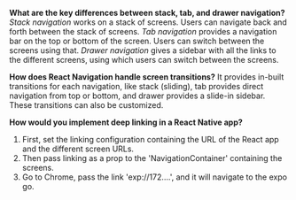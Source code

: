 **What are the key differences between stack, tab, and drawer navigation?**
*Stack navigation* works on a stack of screens. Users can navigate back and forth between the stack of screens.
*Tab navigation* provides a navigation bar on the top or bottom of the screen. Users can switch between the screens using that.
*Drawer navigation* gives a sidebar with all the links to the different screens, using which users can switch between the screens.

**How does React Navigation handle screen transitions?**
It provides in-built transitions for each navigation, like stack (sliding), tab provides direct navigation from top or bottom, and drawer provides a slide-in sidebar.
These transitions can also be customized.

**How would you implement deep linking in a React Native app?**
1. First, set the linking configuration containing the URL of the React app and the different screen URLs.
2. Then pass linking as a prop to the 'NavigationContainer' containing the screens.
3. Go to Chrome, pass the link 'exp://172....', and it will navigate to the expo go.
